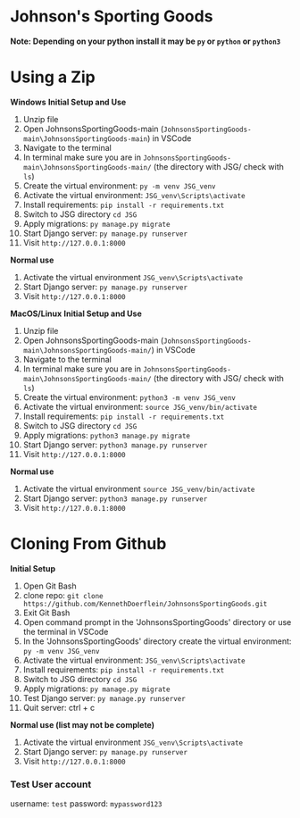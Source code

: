 # Johnson's Sporting Goods
**Note: Depending on your python install it may be `py` or `python` or `python3`**

# **Using a Zip**

**Windows**
**Initial Setup and Use**
  1. Unzip file
  2. Open JohnsonsSportingGoods-main (`JohnsonsSportingGoods-main\JohnsonsSportingGoods-main`) in VSCode
  3. Navigate to the terminal
  4. In terminal make sure you are in `JohnsonsSportingGoods-main\JohnsonsSportingGoods-main/` (the directory with JSG/ check with `ls`) 
  5. Create the virtual environment: `py -m venv JSG_venv`
  6. Activate the virtual environment: `JSG_venv\Scripts\activate`
  7. Install requirements: `pip install -r requirements.txt`
  8. Switch to JSG directory `cd JSG`
  9. Apply migrations: `py manage.py migrate`
  10. Start Django server: `py manage.py runserver`
  11. Visit `http://127.0.0.1:8000`
      
**Normal use**
  1. Activate the virtual environment `JSG_venv\Scripts\activate`
  2. Start Django server: `py manage.py runserver`
  3. Visit `http://127.0.0.1:8000`

**MacOS/Linux**
**Initial Setup and Use**
  1. Unzip file
  2. Open JohnsonsSportingGoods-main (`JohnsonsSportingGoods-main\JohnsonsSportingGoods-main/`) in VSCode
  3. Navigate to the terminal
  4. In terminal make sure you are in `JohnsonsSportingGoods-main\JohnsonsSportingGoods-main/` (the directory with JSG/ check with `ls`) 
  5. Create the virtual environment: `python3 -m venv JSG_venv`
  6. Activate the virtual environment: `source JSG_venv/bin/activate`
  7. Install requirements: `pip install -r requirements.txt`
  8. Switch to JSG directory `cd JSG`
  9. Apply migrations: `python3 manage.py migrate`
  10. Start Django server: `python3 manage.py runserver`
  11. Visit `http://127.0.0.1:8000`
      
**Normal use**
  1. Activate the virtual environment `source JSG_venv/bin/activate`
  2. Start Django server: `python3 manage.py runserver`
  3. Visit `http://127.0.0.1:8000`


# **Cloning From Github**

  **Initial Setup**
  1. Open Git Bash
  2. clone repo: `git clone https://github.com/KennethDoerflein/JohnsonsSportingGoods.git`
  3. Exit Git Bash
  4. Open command prompt in the 'JohnsonsSportingGoods' directory or use the terminal in VSCode
  5. In the 'JohnsonsSportingGoods' directory create the virtual environment: `py -m venv JSG_venv`
  6. Activate the virtual environment: `JSG_venv\Scripts\activate`
  7. Install requirements: `pip install -r requirements.txt`
  8. Switch to JSG directory `cd JSG`
  9. Apply migrations: `py manage.py migrate`
  10. Test Django server: `py manage.py runserver`
  11. Quit server: ctrl + c

  **Normal use (list may not be complete)**
  1. Activate the virtual environment `JSG_venv\Scripts\activate`
  2. Start Django server: `py manage.py runserver`
  3. Visit `http://127.0.0.1:8000`

  ### Test User account
  username: `test`
  password: `mypassword123`
